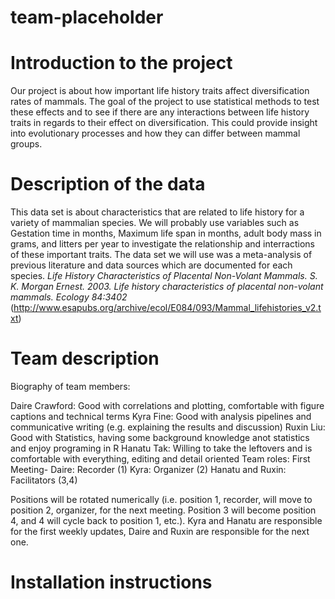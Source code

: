 # team-placeholder

# Introduction to the project
Our project is about how important life history traits affect diversification rates of mammals. The goal of the project to use statistical methods to test these effects and to see if there are any interactions between life history traits in regards to their effect on diversification. This could provide insight into evolutionary processes and how they can differ between mammal groups.

# Description of the data
This data set is about characteristics that are related to life history for a variety of mammalian species. We will probably use variables such as Gestation time in months, Maximum life span in months, adult body mass in grams, and litters per year to investigate the relationship and interractions of these important traits. The data set we will use was a meta-analysis of previous literature and data sources which are documented for each species. 
*Life History Characteristics of Placental Non-Volant Mammals. S. K. Morgan Ernest. 2003. Life history characteristics of placental non-volant mammals. Ecology 84:3402* (http://www.esapubs.org/archive/ecol/E084/093/Mammal_lifehistories_v2.txt)

# Team description
Biography of team members:

Daire Crawford: Good with correlations and plotting, comfortable with figure captions and technical terms
Kyra Fine: Good with analysis pipelines and communicative writing (e.g. explaining the results and discussion)
Ruxin Liu: Good with Statistics, having some background knowledge anot statistics and enjoy programing in R
Hanatu Tak: Willing to take the leftovers and is comfortable with everything, editing and detail oriented
Team roles: First Meeting- Daire: Recorder (1) Kyra: Organizer (2) Hanatu and Ruxin: Facilitators (3,4)

Positions will be rotated numerically (i.e. position 1, recorder, will move to position 2, organizer, for the next meeting. Position 3 will become position 4, and 4 will cycle back to position 1, etc.). Kyra and Hanatu are responsible for the first weekly updates, Daire and Ruxin are responsible for the next one. 

# Installation instructions
